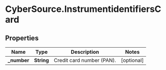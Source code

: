 # CyberSource.InstrumentidentifiersCard

## Properties
Name | Type | Description | Notes
------------ | ------------- | ------------- | -------------
**_number** | **String** | Credit card number (PAN). | [optional] 


